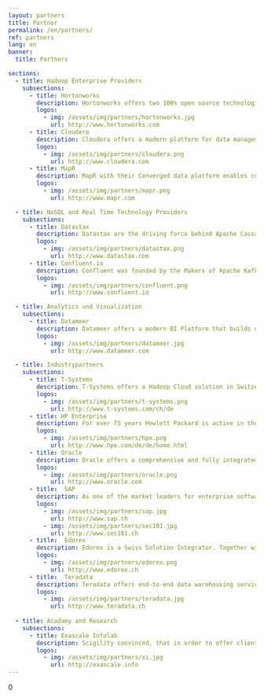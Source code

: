 ```yaml
---
layout: partners
title: Partner
permalink: /en/partners/
ref: partners
lang: en
banner:
  title: Partners

sections:
  - title: Hadoop Enterprise Providers
    subsections:
      - title: Hortonworks
        description: Hortonworks offers two 100% open source technologie stacks with Hortonworks Data Platform and Hortonworks Data Flow for their modern information platform.  Since 2013 Scigility is one of the Hortonworks system integrators and was the first Hortonworkspartner in Switzerland.
        logos:
          - img: /assets/img/partners/hortonworks.jpg
            url: http://www.hortonworks.com
      - title: Cloudera
        description: Cloudera offers a modern platform for data management and analytics, that is fast, easy to use and secure. 
        logos:
          - img: /assets/img/partners/cloudera.png
            url: http://www.cloudera.com
      - title: MapR
        description: MapR with their Converged data platform enables companies to generate new benefits and value from their data.  
        logos:
          - img: /assets/img/partners/mapr.png
            url: http://www.mapr.com

  - title: NoSQL and Real Time Technology Providers
    subsections:
      - title: Datastax
        description: Datastax are the driving force behind Apache Cassandra. With the Datastax Enterprise Platform you receive a distributed and highly scalable NoSQL, Search and GraphDB platform, that can be distributed over data centers. 
        logos:
          - img: /assets/img/partners/datastax.png
            url: http://www.datastax.com
      - title: Confluent.io
        description: Confluent was founded by the Makers of Apache Kafka. Confluent offers a Realtime processing platform, that allows companies to generate the maximum value for their data streams Since 2016 Scigility is a partner of Confluent. 
        logos:
          - img: /assets/img/partners/confluent.png
            url: http://www.confluent.io

  - title: Analytics und Visualization
    subsections:
      - title: Datameer
        description: Datameer offers a modern BI Platform that builds on Hadoop. With Datameer data pipelines can be created easily. Datameer supports the connecting of new data sources as well as spreadsheet-similar editing of data on Hadoop.  
        logos:
          - img: /assets/img/partners/datameer.jpg
            url: http://www.datameer.com

  - title: Industrypartners
    subsections:
      - title: T-Systems
        description: T-Systems offers a Hadoop Cloud solution in Switzerland. With this solution companies can have a bare-metal Hadoop Cluster included in a PaaS offer, that enables next to an optimal connectivity to the client network also garanties that their data is only on their dedicated hardware in Switzerland. Scigility and T-Systems work closely together for the optimal application of this PaaS for you. 
        logos:
          - img: /assets/img/partners/t-systems.png
            url: http://www.t-systems.com/ch/de
      - title: HP Enterprise
        description: For over 75 years Hewlett Packard is active in the area of innovations. HP’s comprehensive portfolio is part of an innovation strategy, that has been developed in order to support organisations of very size - from the international conglomerate to the startup. Scigility and HP work together in order to enable and support clients with the optimal advancement of the digital transformation. 
        logos:
          - img: /assets/img/partners/hpe.png
            url: http://www.hpe.com/de/de/home.html
      - title: Oracle
        description: Oracle offers a comprehensive and fully integrated palette of stack- and cloud applications, platform services and engineered systems. Many companies who use big data technologies have Oracle systems as data sources as well as data consumers. Scigility and Oracle work together in order to enable the best possible integration of big data and Oracle technologies. 
        logos:
          - img: /assets/img/partners/oracle.png
            url: http://www.oracle.com
      - title:  SAP
        description: As one of the market leaders for enterprise software SAP supports companies and organisations with the minimizing of the negative impact complex systems can have, as well as creating new possibilities of innovation and growth in order to remain competitive. Scigility has specialized in the integration of SAP HANA and Hadoop environments. We work together with our SAP Partner SEC1.01.
        logos:
          - img: /assets/img/partners/sap.jpg
            url: http://www.sap.ch
          - img: /assets/img/partners/sec101.jpg
            url: http://www.sec101.ch
      - title:  Edorex
        description: Edorex is a Swiss Solution Integrator. Together with Edorex, Scigility works on innovative, data driven solutions for our clients. 
        logos:
          - img: /assets/img/partners/edorex.png
            url: http://www.edorex.ch
      - title:  Teradata
        description: Teradata offers end-to-end data warehousing services as well as solutions for big data analytics, with which you can become a data based company and raise your revenue, efficiency and create convincing client experiences. Scigility works together with Teradata in order to successfully integrate Hadoop, Teradata Data Warehouse and Teradata AsterData.
        logos:
          - img: /assets/img/partners/teradata.jpg
            url: http://www.teradata.ch
  
  - title: Acadamy and Research
    subsections:
      - title: Exascale Infolab
        description: Scigility convinced, that in order to offer clients the best services, we need to work together with industry and academic partners. This is why we also contribute to research and the development of big data technologies. Scigility works with the Exacale Info Lab on a daily basis, so that we always remain a competent partner with the newest technologies and methods.  
        logos:
          - img: /assets/img/partners/xi.jpg
            url: http://exascale.info
---
```

0
